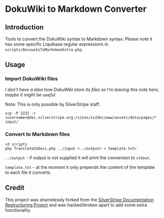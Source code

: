 # DokuWiki to Markdown Converter

## Introduction

Tools to convert the DokuWiki syntax to Markdown syntax. Please note it has some specific Liquibase regular expressions in `scripts/DocuwikiToMarkdownExtra.php`.

## Usage

### Import DokuWiki files

*I don't have a idea how DokuWiki store its files so I'm leaving this note here, maybe it might be useful.*

Note: This is only possible by SilverStripe staff. 

	scp -P 2222 -r <username>@doc.silverstripe.org:/sites/ss2doc/www/assets/data/pages/* input/

### Convert to Markdown files

	cd scripts
	php TranslateSSDocs.php ../input <../output> < template.txt>

`../output` - if output is not supplied it will print the conversion to `stdout`.

`template.txt` - at the moment it only prepends the content of the template to each file it converts. 

## Credit

This project was shamelessly forked from the [SilverStripe Documentation Restructuring Project](https://github.com/chillu/silverstripe-doc-restructuring) and was hacked/broken apart to add some extra functionality.

